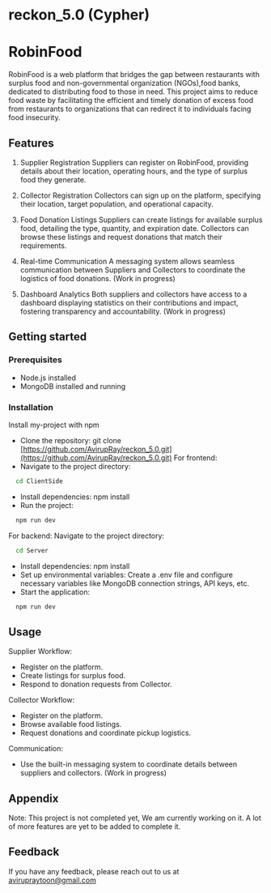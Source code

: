 # reckon_5.0 (Cypher)

# RobinFood

RobinFood is a web platform that bridges the gap between restaurants with surplus food and non-governmental organization (NGOs),food banks, dedicated to distributing food to those in need. This project aims to reduce food waste by facilitating the efficient and timely donation of excess food from restaurants to organizations that can redirect it to individuals facing food insecurity.


## Features

1. Supplier Registration
Suppliers can register on RobinFood, providing details about their location, operating hours, and the type of surplus food they generate.

2. Collector Registration
Collectors can sign up on the platform, specifying their location, target population, and operational capacity.

3. Food Donation Listings
Suppliers can create listings for available surplus food, detailing the type, quantity, and expiration date. Collectors can browse these listings and request donations that match their requirements.

4. Real-time Communication
A messaging system allows seamless communication between Suppliers and Collectors to coordinate the logistics of food donations. (Work in progress)

5. Dashboard Analytics
Both suppliers and collectors have access to a dashboard displaying statistics on their contributions and impact, fostering transparency and accountability. (Work in progress)


## Getting started
### Prerequisites
- Node.js installed
- MongoDB installed and running


### Installation

Install my-project with npm



- Clone the repository: git clone [https://github.com/AvirupRay/reckon_5.0.git](https://github.com/AvirupRay/reckon_5.0.git)
For frontend:
- Navigate to the project directory:
```bash
  cd ClientSide
```
- Install dependencies: npm install
- Run the project: 
```bash
  npm run dev
```
For backend:
Navigate to the project directory:
```bash
  cd Server
```
- Install dependencies: npm install
- Set up environmental variables: Create a .env file and configure necessary variables like MongoDB connection strings, API keys, etc.
- Start the application: 
```bash
  npm run dev
```

    
## Usage

Supplier Workflow:
- Register on the platform.
- Create listings for surplus food.
- Respond to donation requests from Collector.

Collector Workflow:
- Register on the platform.
- Browse available food listings.
- Request donations and coordinate pickup logistics.

Communication:
- Use the built-in messaging system to coordinate details between suppliers and collectors. (Work in progress)


## Appendix

Note: This project is not completed yet, We am currently working on it. A lot of more features are yet to be added to complete it.


## Feedback

If you have any feedback, please reach out to us at avirupraytoon@gmail.com 

